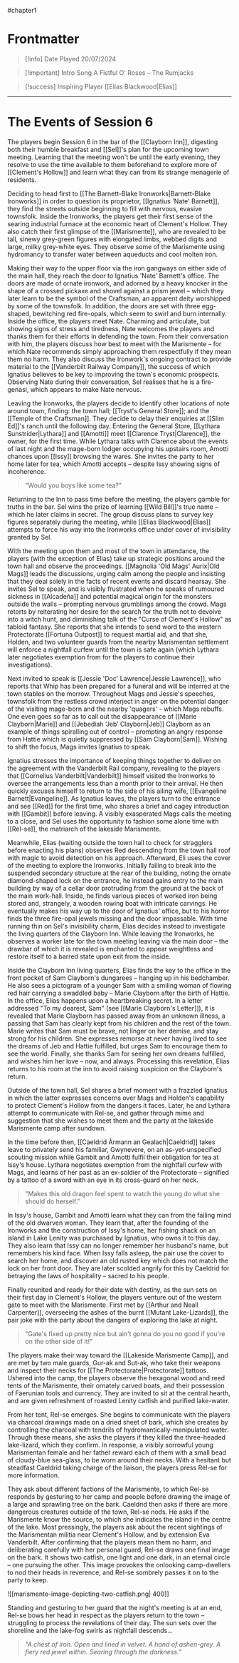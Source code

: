 #chapter1 

# Frontmatter

> [!info] Date Played
> 20/07/2024

> [!important] Intro Song
> A Fistful O' Roses – The Rumjacks

> [!success] Inspiring Player
> [[Elias Blackwood|Elias]]

---
# The Events of Session 6
The players begin Session 6 in the bar of the [[Clayborn Inn]], digesting both their humble breakfast and [[Sel]]'s plan for the upcoming town meeting. Learning that the meeting won't be until the early evening, they resolve to use the time available to them beforehand to explore more of [[Clement's Hollow]] and learn what they can from its strange menagerie of residents.

Deciding to head first to [[The Barnett-Blake Ironworks|Barnett-Blake Ironworks]] in order to question its proprietor, [[Ignatius 'Nate' Barnett]], they find the streets outside beginning to fill with nervous, evasive townsfolk. Inside the Ironworks, the players get their first sense of the searing industrial furnace at the economic heart of Clement's Hollow. They also catch their first glimpse of the [[Marismente]], who are revealed to be tall, sinewy grey-green figures with elongated limbs, webbed digits and large, milky grey-white eyes. They observe some of the Marismente using hydromancy to transfer water between aqueducts and cool molten iron.

Making their way to the upper floor via the iron gangways on either side of the main hall, they reach the door to Ignatius 'Nate' Barnett's office. The doors are made of ornate ironwork, and adorned by a heavy knocker in the shape of a crossed pickaxe and shovel against a prism jewel – which they later learn to be the symbol of the Craftsman, an apparent deity worshipped by some of the townsfolk. In addition, the doors are set with three egg-shaped, bewitching red fire-opals, which seem to swirl and burn internally. Inside the office, the players meet Nate. Charming and articulate, but showing signs of stress and tiredness, Nate welcomes the players and thanks them for their efforts in defending the town. From their conversation with him, the players discuss how best to meet with the Marismente – for which Nate recommends simply approaching them respectfully if they mean them no harm. They also discuss the Ironwork's ongoing contract to provide material to the [[Vanderbilt Railway Company]], the success of which Ignatius believes to be key to improving the town's economic prospects. Observing Nate during their conversation, Sel realises that he is a fire-genasi, which appears to make Nate nervous.

Leaving the Ironworks, the players decide to identify other locations of note around town, finding: the town hall; [[Tryst's General Store]]; and the [[Temple of the Craftsman]]. They decide to delay their enquiries at [[Slim Ed]]'s ranch until the following day. Entering the General Store, [[Lythara Sunstrider|Lythara]] and [[Amotti]] meet [[Clarence Tryst|Clarence]], the owner, for the first time. While Lythara talks with Clarence about the events of last night and the mage-born lodger occupying his upstairs room, Amotti chances upon [[Issy]] browsing the wares. She invites the party to her home later for tea, which Amotti accepts – despite Issy showing signs of incoherence.

>"Would you boys like some tea?"

Returning to the Inn to pass time before the meeting, the players gamble for truths in the bar. Sel wins the prize of learning [[Wild Bill]]'s true name – which he later claims in secret. The group discuss plans to survey key figures separately during the meeting, while [[Elias Blackwood|Elias]] attempts to force his way into the Ironworks office under cover of invisibility granted by Sel.

With the meeting upon them and most of the town in attendance, the players (with the exception of Elias) take up strategic positions around the town hall and observe the proceedings. [[Magnolia 'Old Mags' Aurix|Old Mags]] leads the discussions, urging calm among the people and insisting that they deal solely in the facts of recent events and discard hearsay. She invites Sel to speak, and is visibly frustrated when he speaks of rumoured sickness in [[Alcadeña]] and potential magical origin for the monsters outside the walls – prompting nervous grumblings among the crowd. Mags retorts by reiterating her desire for the search for the truth not to devolve into a witch hunt, and diminishing talk of the "Curse of Clement's Hollow" as tabloid fantasy. She reports that she intends to send word to the western Protectorate [[Fortuna Outpost]] to request martial aid, and that she, Holden, and two volunteer guards from the nearby Marismentan settlement will enforce a nightfall curfew until the town is safe again (which Lythara later negotiates exemption from for the players to continue their investigations).

Next invited to speak is [[Jessie 'Doc' Lawrence|Jessie Lawrence]], who reports that Whip has been prepared for a funeral and will be interred at the town stables on the morrow. Throughout Mags and Jessie's speeches, townsfolk from the restless crowd interject in anger on the potential danger of the visiting mage-born and the nearby 'quagers' - which Mags rebuffs. One even goes so far as to call out the disappearance of [[Marie Clayborn|Marie]] and [[Jebediah ‘Jeb’ Clayborn|Jeb]] Clayborn as an example of things spiralling out of control – prompting an angry response from Hattie which is quietly suppressed by [[Sam Clayborn|Sam]]. Wishing to shift the focus, Mags invites Ignatius to speak.

Ignatius stresses the importance of keeping things together to deliver on the agreement with the Vanderbilt Rail company, revealing to the players that [[Cornelius Vanderbilt|Vanderbilt]] himself visited the Ironworks to oversee the arrangements less than a month prior to their arrival. He then quickly excuses himself to return to the side of his ailing wife, [[Evangeline Barnett|Evangeline]]. As Ignatius leaves, the players turn to the entrance and see [[Red]] for the first time, who shares a brief and cagey introduction with [[Gambit]] before leaving. A visibly exasperated Mags calls the meeting to a close, and Sel uses the opportunity to fashion some alone time with [[Rel-se]], the matriarch of the lakeside Marismente.

Meanwhile, Elias (waiting outside the town hall to check for stragglers before enacting his plans) observes Red descending from the town hall roof with magic to avoid detection on his approach. Afterward, Eli uses the cover of the meeting to explore the Ironworks. Initially failing to break into the suspended secondary structure at the rear of the building, noting the ornate diamond-shaped lock on the entrance, he instead gains entry to the main building by way of a cellar door protruding from the ground at the back of the main work-hall. Inside, he finds various pieces of worked iron being stored and, strangely, a wooden rowing boat with intricate carvings. He eventually makes his way up to the door of Ignatius' office, but to his horror finds the three fire-opal jewels missing and the door impassable. With time running thin on Sel's invisibility charm, Elias decides instead to investigate the living quarters of the Clayborn Inn. While leaving the Ironworks, he observes a worker late for the town meeting leaving via the main door – the drawbar of which it is revealed is enchanted to appear weightless and restore itself to a barred state upon exit from the inside.

Inside the Clayborn Inn living quarters, Elias finds the key to the office in the front pocket of Sam Clayborn's dungarees – hanging up in his bedchamber. He also sees a pictogram of a younger Sam with a smiling woman of flowing red hair carrying a swaddled baby – Marie Clayborn after the birth of Hattie. In the office, Elias happens upon a heartbreaking secret. In a letter addressed "To my dearest, Sam" (see [[Marie Clayborn's Letter]]), it is revealed that Marie Clayborn has passed away from an unknown illness, a passing that Sam has clearly kept from his children and the rest of the town. Marie writes that Sam must be brave, not linger on her demise, and stay strong for his children. She expresses remorse at never having lived to see the dreams of Jeb and Hattie fulfilled, but urges Sam to encourage them to see the world. Finally, she thanks Sam for seeing her own dreams fulfilled, and wishes him her love – now, and always. Processing this revelation, Elias returns to his room at the inn to avoid raising suspicion on the Clayborn's return.

Outside of the town hall, Sel shares a brief moment with a frazzled Ignatius in which the latter expresses concerns over Mags and Holden's capability to protect Clement's Hollow from the dangers it faces. Later, he and Lythara attempt to communicate with Rel-se, and gather through mime and suggestion that she wishes to meet them and the party at the lakeside Marismente camp after sundown.

In the time before then, [[Caeldrid Àrmann an Gealach|Caeldrid]] takes leave to privately send his familiar, Gwynevere, on an as-yet-unspecified scouting mission while Gambit and Amotti fulfil their obligation for tea at Issy's house. Lythara negotiates exemption from the nightfall curfew with Mags, and learns of her past as an ex-soldier of the Protectorate – signified by a tattoo of a sword with an eye in its cross-guard on her neck.

>"Makes this old dragon feel spent to watch the young do what she should do herself."

In Issy's house, Gambit and Amotti learn what they can from the failing mind of the old dwarven woman. They learn that, after the founding of the Ironworks and the construction of Issy's home, her fishing shack on an island in Lake Lenity was purchased by Ignatius, who owns it to this day. They also learn that Issy can no longer remember her husband's name, but remembers his kind face. When Issy falls asleep, the pair use the cover to search her home, and discover an old rusted key which does not match the lock on her front door. They are later scolded angrily for this by Caeldrid for betraying the laws of hospitality – sacred to his people.

Finally reunited and ready for their date with destiny, as the sun sets on their first day in Clement's Hollow, the players venture out of the western gate to meet with the Marismente. First met by [[Arthur and Neall Carpenter]], overseeing the ashes of the burnt [[Mutant Lake-Lizards]], the pair joke with the party about the dangers of exploring the lake at night.

>"Gate's fixed up pretty nice but ain't gonna do you no good if you're on the other side of it!"

The players make their way toward the [[Lakeside Marismente Camp]], and are met by two male guards, Gur-ak and Sut-ak, who take their weapons and inspect their necks for [[The Protectorate|Protectorate]] tattoos. Ushered into the camp, the players observe the hexagonal wood and reed tents of the Marismente, their ornately carved boats, and their possession of Faerunian tools and currency. They are invited to sit at the central hearth, and are given refreshment of roasted Lenity catfish and purified lake-water.

From her tent, Rel-se emerges. She begins to communicate with the players via charcoal drawings made on a dried sheet of bark, which she creates by controlling the charcoal with tendrils of hydromantically-manipulated water. Through these means, she asks the players if they killed the three-headed lake-lizard, which they confirm. In response, a visibly sorrowful young Marismentan female and her father reward each of them with a small bead of cloudy-blue sea-glass, to be worn around their necks. With a hesitant but steadfast Caeldrid taking charge of the liaison, the players press Rel-se for more information.

They ask about different factions of the Marismente, to which Rel-se responds by gesturing to her camp and people before drawing the image of a large and sprawling tree on the bark. Caeldrid then asks if there are more dangerous creatures outside of the town, Rel-se nods. He asks if the Marismente know the source, to which she indicates the island in the centre of the lake. Most pressingly, the players ask about the recent sightings of the Marismentan militia near Clement's Hollow, and by extension Eva Vanderbilt. After confirming that the players mean them no harm, and deliberating carefully with her personal guard, Rel-se draws one final image on the bark. It shows two catfish, one light and one dark, in an eternal circle – one pursuing the other. This image provokes the onlooking camp-dwellers to nod their heads in reverence, and Rel-se sombrely passes it on to the party to keep.

![[marismente-image-depicting-two-catfish.png| 400]]

Standing and gesturing to her guard that the night's meeting is at an end, Rel-se bows her head in respect as the players return to the town – struggling to process the revelations of their day. The sun sets over the shoreline and the lake-fog swirls as nightfall descends...


>*"A chest of iron. Open and lined in velvet. A hand of ashen-grey. A fiery red jewel within. Searing through the darkness."*